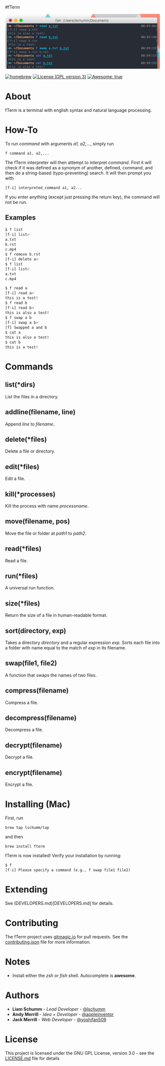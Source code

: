#fTerm

![fTerm demo #2](demo.png)

[![homebrew](https://img.shields.io/badge/homebrew-0.0.2a3-yellow.svg?style=flat-square)]()
[![License (GPL version 3)](https://img.shields.io/badge/license-GNU%20GPL%20version%203-blue.svg?style=flat-square)](http://opensource.org/licenses/GPL-3.0)
[![Awesome: true](https://img.shields.io/badge/awesome%20-yes-brightgreen.svg?style=flat-square)]()

# About

fTerm is a terminal with english syntax and natural language processing.

# How-To

To run *command* with arguments *a1, a2,...*, simply run

```
f command a1, a2,...
```

The fTerm interpreter will then attempt to interpret *command*.
First it will check if it was defined as a synonym of another, defined, command, and then do a string-based (typo-preventing) search. It will then prompt you with

```
[f-i] interpreted_command a1, a2...
```

If you enter anything (except just pressing the return key), the command will not be run.

## Examples

```
$ f list
[f-i] list⏎
a.txt
b.rst
c.mp4
$ f remove b.rst
[f-i] delete a⏎
$ f list
[f-i] list⏎
a.txt
c.mp4
```

```
$ f read a
[f-i] read a⏎
this is a test!
$ f read b
[f-i] read b⏎
this is also a test!
$ f swap a b
[f-i] swap a b⏎
[f] Swapped a and b
$ cat a
this is also a test!
$ cat b
this is a test!
```

# Commands

## list(*dirs)
List the files in a directory.

## addline(filename, line)
Append *line* to *filename*.

## delete(*files)
Delete a file or directory.

## edit(*files)
Edit a file.

## kill(*processes)
Kill the process with name *processname*.

## move(filename, pos)
Move the file or folder at *path1* to *path2*.

## read(*files)
Read a file.

## run(*files)
A universal run function.

## size(*files)
Return the size of a file in human-readable format.

## sort(directory, exp)
Takes a directory *directory* and a regular expression *exp*. Sorts each file into a
folder with name equal to the match of *exp* in its filename.

## swap(file1, file2)
A function that swaps the names of two files.

## compress(filename)
Compress a file.

## decompress(filename)
Decompress a file.

## decrypt(filename)
Decrypt a file.

## encrypt(filename)
Encrypt a file.

# Installing (Mac)

First, run

```
brew tap lschumm/tap
```
and then

```
brew install fterm
```

fTerm is now installed! Verify your installation by running:
```
$ f
[f-i] Please specify a command (e.g., f swap file1 file2)
```

# Extending
See (DEVELOPERS.md)[DEVELOPERS.md] for details.

# Contributing
The fTerm project uses [gitmagic.io](https://gitmagic.io/) for pull requests. See the [contributing.json](contributing.json) file for more information.


# Notes
- Install either the *zsh* or *fish* shell. Autocomplete is **awesome**.

# Authors

* **Liam Schumm** - *Lead Developer* - [@lschumm](https://github.com/lschumm)
* **Andy Merrill** - *Idea + Developer* - [@appleinventor](https://github.com/appleinventor)
* **Jack Merrill** - *Web Developer* - [@yoshifan509](https://github.com/yoshifan509)


#  License

This project is licensed under the GNU GPL License, version 3.0 - see the [LICENSE.md](LICENSE.md) file for details
